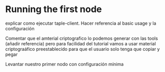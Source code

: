 # Running the first node

explicar como ejecutar taple-client. Hacer referencia al basic usage y la configuración

Comentar que el amterial criptografico lo podemos generar con las tools (añadir referencia) pero para facilidad del tutorial vamos a usar material criptograáfico preestablecido para que el usuario solo tenga que copiar y pegar

Levantar nuestro primer nodo con configuración mínima
